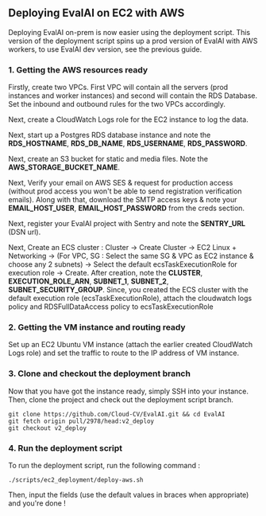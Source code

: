 ## Deploying EvalAI on EC2 with AWS

Deploying EvalAI on-prem is now easier using the deployment script. This version of the deployment script spins up a prod version of EvalAI with AWS workers, to use EvalAI dev version, see the previous guide.

### 1. Getting the AWS resources ready

Firstly, create two VPCs. First VPC will contain all the servers (prod instances and worker instances) and second will contain the RDS Database. Set the inbound and outbound rules for the two VPCs accordingly.

Next, create a CloudWatch Logs role for the EC2 instance to log the data.

Next, start up a Postgres RDS database instance and note the **RDS_HOSTNAME**, **RDS_DB_NAME**, **RDS_USERNAME**, **RDS_PASSWORD**.

Next, create an S3 bucket for static and media files. Note the **AWS_STORAGE_BUCKET_NAME**.

Next, Verify your email on AWS SES & request for production access (without prod access you won't be able to send registration verification emails). Along with that, download the SMTP access keys & note your **EMAIL_HOST_USER**, **EMAIL_HOST_PASSWORD** from the creds section.

Next, register your EvalAI project with Sentry and note the **SENTRY_URL** (DSN url).

Next, Create an ECS cluster : Cluster -> Create Cluster -> EC2 Linux + Networking -> (For VPC, SG : Select the same SG & VPC as EC2 instance & choose any 2 subnets) -> Select the default ecsTaskExecutionRole for execution role -> Create. After creation, note the **CLUSTER**, **EXECUTION_ROLE_ARN**, **SUBNET_1**, **SUBNET_2**, **SUBNET_SECURITY_GROUP**. Since, you created the ECS cluster with the default execution role (ecsTaskExecutionRole), attach the cloudwatch logs policy and RDSFullDataAccess policy to ecsTaskExecutionRole

### 2. Getting the VM instance and routing ready

Set up an EC2 Ubuntu VM instance (attach the earlier created CloudWatch Logs role) and set the traffic to route to the IP address of VM instance.

### 3. Clone and checkout the deployment branch

Now that you have got the instance ready, simply SSH into your instance. Then, clone the project and check out the deployment script branch.

```
git clone https://github.com/Cloud-CV/EvalAI.git && cd EvalAI
git fetch origin pull/2978/head:v2_deploy
git checkout v2_deploy
```

### 4. Run the deployment script

To run the deployment script, run the following command : 

```
./scripts/ec2_deployment/deploy-aws.sh
```

Then, input the fields (use the default values in braces when appropriate) and you're done !
